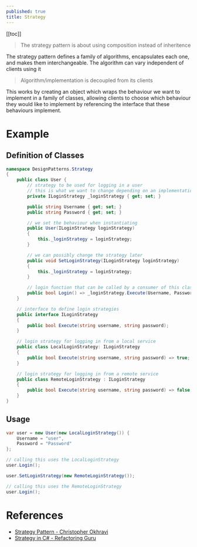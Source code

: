 ```yaml
---
published: true
title: Strategy
---
```


[[toc]]

> The strategy pattern is about using composition instead of inheritence

The strategy pattern defines a family of algorithms, encapsulates each one, and makes them interchangeable. The algorithm can vary independent of clients using it

> Algorithm/implementation is decoupled from its clients

This works by creating an object which wraps the behaviour we want to implement in a family of classes, allowing clients to choose which behaviour they would like to implement by referencing the interface that these behaviours implement.

# Example

## Definition of Classes

```cs
namespace DesignPatterns.Strategy
{
    public class User {
        // strategy to be used for logging in a user
        // this is what we want to change depending on an implementation
        private ILoginStrategy _loginStrategy { get; set; }

        public string Username { get; set; }
        public string Password { get; set; }

        // we set the behaviour when instantiating
        public User(ILoginStrategy loginStrategy)
        {
            this._loginStrategy = loginStrategy;
        }

        // we can possibly change the strategy later
        public void SetLoginStrategy(ILoginStrategy loginStrategy)
        {
            this._loginStrategy = loginStrategy;
        }

        // login function that can be called by a consumer of this class
        public bool Login() => _loginStrategy.Execute(Username, Password);
    }

    // interface to define login strategies
    public interface ILoginStrategy
    {
        public bool Execute(string username, string password);
    }

    // login strategy for logging in from a local service
    public class LocalLoginStrategy: ILoginStrategy
    {
        public bool Execute(string username, string password) => true;
    }

    // login strategy for logging in from a remote service
    public class RemoteLoginStrategy : ILoginStrategy
    {
        public bool Execute(string username, string password) => false;
    }
}
```

## Usage

```cs
var user = new User(new LocalLoginStrategy()) {
    Username = "user",
    Password = "Password"
};

// calling this uses the LocalLoginStrategy
user.Login();

user.SetLoginStrategy(new RemoteLoginStrategy());

// calling this uses the RemoteLoginStrategy
user.Login();
```

# References

- [Strategy Pattern - Christopher Okhravi](https://www.youtube.com/watch?v=v9ejT8FO-7I&list=PLrhzvIcii6GNjpARdnO4ueTUAVR9eMBpc)
- [Strategy in C# - Refactoring Guru](https://refactoring.guru/design-patterns/strategy/csharp/example#:~:text=Strategy%20is%20a%20behavioral%20design,delegates%20it%20executing%20the%20behavior.)
